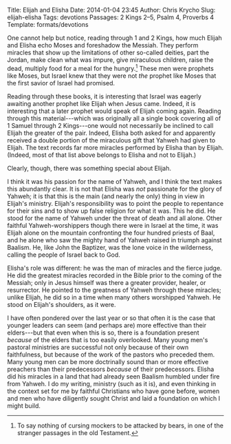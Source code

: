 Title: Elijah and Elisha
Date: 2014-01-04 23:45
Author: Chris Krycho
Slug: elijah-elisha
Tags: devotions
Passages: 2 Kings 2–5, Psalm 4, Proverbs 4
Template: formats/devotions

One cannot help but notice, reading through 1 and 2 Kings, how much Elijah and Elisha echo Moses and foreshadow the Messiah. They perform miracles that show up the limitations of other so-called deities, part the Jordan, make clean what was impure, give miraculous children, raise the dead, multiply food for a meal for the hungry.[^bears] These men were prophets like Moses, but Israel knew that they were not *the* prophet like Moses that the first savior of Israel had promised.

[^bears]: To say nothing of cursing mockers to be attacked by bears, in one of the stranger passages in the old Testament.

Reading through these books, it is interesting that Israel was eagerly awaiting another prophet like Elijah when Jesus came. Indeed, it is interesting that a later prophet would speak of Elijah coming again. Reading through this material---which was originally all a single book covering all of 1 Samuel through 2 Kings---one would not necessarily be inclined to call Elijah the greater of the pair. Indeed, Elisha both asked for and apparently received a double portion of the miraculous gift that Yahweh had given to Elijah. The text records far more miracles performed by Elisha than by Elijah. (Indeed, most of that list above belongs to Elisha and not to Elijah.)

Clearly, though, there was something special about Elijah.

I think it was his passion for the name of Yahweh, and I think the text makes this abundantly clear. It is not that Elisha was *not* passionate for the glory of Yahweh; it is that this is the main (and nearly the only) thing in view in Elijah's ministry. Elijah's responsibility was to point the people to repentance for their sins and to show up false religion for what it was. This he did. He stood for the name of Yahweh under the threat of death and all alone. Other faithful Yahweh-worshippers though there were in Israel at the time, it was Elijah alone on the mountain confronting the four hundred priests of Baal, and he alone who saw the mighty hand of Yahweh raised in triumph against Baalism. He, like John the Baptizer, was the lone voice in the wilderness, calling the people of Israel back to God.

Elisha's role was different: he was the man of miracles and the fierce judge. He did the greatest miracles recorded in the Bible prior to the coming of the Messiah; only in Jesus himself was there a greater provider, healer, or resurrector. He pointed to the greatness of Yahweh through these miracles; unlike Elijah, he did so in a time when many others worshipped Yahweh. He stood on Elijah's shoulders, as it were.

I have often pondered over the last year or so that often it is the case that younger leaders can seem (and perhaps are) more effective than their elders---but that even when this is so, there is a foundation present *because* of the elders that is too easily overlooked. Many young men's pastoral ministries are successful not only because of their own faithfulness, but because of the work of the pastors who preceded them. Many young men can be more doctrinally sound than or more effective preachers than their predecessors *because* of their predecessors. Elisha did his miracles in a land that had already seen Baalism humbled under fire from Yahweh. I do my writing, ministry (such as it is), and even thinking in the context set for me by faithful Christians who have gone before, women and men who have diligently sought Christ and laid a foundation on which I might build.